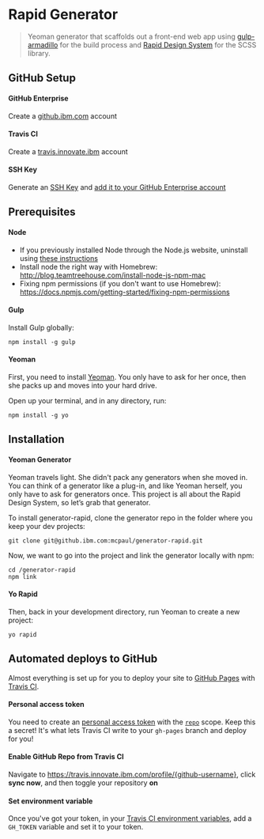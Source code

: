 # Rapid Generator

> Yeoman generator that scaffolds out a front-end web app using [gulp-armadillo](https://github.com/Snugug/gulp-armadillo) for the build process and [Rapid Design System](https://github.ibm.com/Whitewater/rapid) for the SCSS library.

## GitHub Setup

#### GitHub Enterprise
Create a [github.ibm.com](https://github.ibm.com/) account

#### Travis CI
Create a [travis.innovate.ibm](https://travis.innovate.ibm.com/) account

#### SSH Key
Generate an [SSH Key](https://help.github.com/articles/generating-a-new-ssh-key-and-adding-it-to-the-ssh-agent/) and [add it to your GitHub Enterprise account](https://help.github.com/articles/adding-a-new-ssh-key-to-your-github-account/)

## Prerequisites

#### Node
  - If you previously installed Node through the Node.js website, uninstall using [these instructions](https://gist.github.com/TonyMtz/d75101d9bdf764c890ef#file-gistfile1-txt)
  - Install node the right way with Homebrew: http://blog.teamtreehouse.com/install-node-js-npm-mac
  - Fixing npm permissions (if you don't want to use Homebrew): https://docs.npmjs.com/getting-started/fixing-npm-permissions

#### Gulp
Install Gulp globally:
```
npm install -g gulp
```

#### Yeoman

First, you need to install [Yeoman](http://yeoman.io). You only have to ask for her once, then she packs up and moves into your hard drive.

Open up your terminal, and in any directory, run:
```
npm install -g yo
```

## Installation

#### Yeoman Generator

Yeoman travels light. She didn't pack any generators when she moved in. You can think of a generator like a plug-in, and like Yeoman herself, you only have to ask for generators once. This project is all about the Rapid Design System, so let’s grab that generator.

To install generator-rapid, clone the generator repo in the folder where you keep your dev projects:
```
git clone git@github.ibm.com:mcpaul/generator-rapid.git
```

Now, we want to go into the project and link the generator locally with npm:
```
cd /generator-rapid
npm link
```

#### Yo Rapid

Then, back in your development directory, run Yeoman to create a new project:
```
yo rapid
```

## Automated deploys to GitHub

Almost everything is set up for you to deploy your site to [GitHub Pages](https://pages.github.com/) with [Travis CI](https://travis.innovate.ibm.com).

#### Personal access token
You need to create an [personal access token](https://help.github.com/articles/creating-an-access-token-for-command-line-use/) with the [`repo`](https://developer.github.com/v3/oauth/#scopes) scope. Keep this a secret! It's what lets Travis CI write to your `gh-pages` branch and deploy for you!

#### Enable GitHub Repo from Travis CI
Navigate to https://travis.innovate.ibm.com/profile/{github-username}, click **sync now**, and then toggle your repository **on**

#### Set environment variable
Once you've got your token, in your [Travis CI environment variables](https://docs.travis-ci.com/user/environment-variables/#Defining-Variables-in-Repository-Settings), add a `GH_TOKEN` variable and set it to your token.
